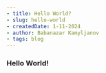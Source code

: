 ```yaml
---
- title: Hello World?
- slug: hello-world
- createdDate: 1-11-2024
- author: Babanazar Kamyljanov
- tags: blog
---
```


### Hello World!